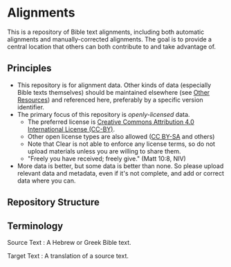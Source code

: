 # Alignments

This is a repository of Bible text alignments, including both
automatic alignments and manually-corrected alignments. The goal is to
provide a central location that others can both contribute to and take
advantage of. 

## Principles

* This repository is for alignment data. Other kinds of data
  (especially Bible texts themselves) should be maintained elsewhere
  (see [Other Resources](resources.md)) and referenced here,
  preferably by a specific version identifier.
* The primary focus of this repository is _openly-licensed_ data.
    * The preferred license is [Creative Commons Attribution 4.0
      International License (CC-BY)][cc-by]. 
    * Other open license types are also allowed ([CC
      BY-SA](https://creativecommons.org/licenses/by-sa/4.0/) and
      others)
    * Note that Clear is not able to enforce any license terms, so do not
      upload materials unless you are willing to share them.
    * "Freely you have received; freely give." (Matt 10:8, NIV)
* More data is better, but some data is better than none. So please
  upload relevant data and metadata, even if it's not complete, and
  add or correct data where you can.


## Repository Structure

## Terminology

Source Text
: A Hebrew or Greek Bible text.

Target Text
: A translation of a source text.




[cc-by]: http://creativecommons.org/licenses/by/4.0/
[cc-by-image]: https://i.creativecommons.org/l/by/4.0/88x31.png
[cc-by-shield]: https://img.shields.io/badge/License-CC%20BY%204.0-lightgrey.svg
